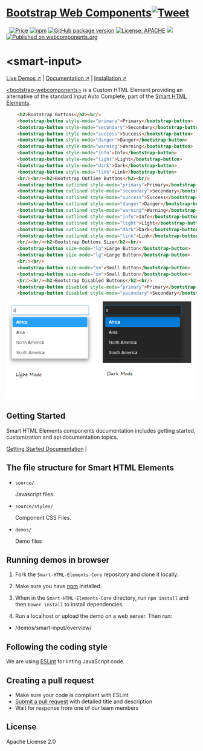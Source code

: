 # [Bootstrap Web Components](https://www.htmlelements.com)[![Tweet](https://img.shields.io/twitter/url/http/shields.io.svg?style=social)](https://twitter.com/intent/tweet?text=Get%20over%2020%20free%20custom%20elements%20based%20on%20SmartHTMLElements%20&url=https://www.htmlelements.com/&via=htmlelements&hashtags=bootstrap,design,templates,autocomplete,input,typeahead,developers,webcomponents,customelements,polymer,material)


&nbsp;
[![Price](https://img.shields.io/badge/price-FREE-0098f7.svg)](https://github.com/HTMLElements/Bootstrap-Web-Components/blob/master/LICENSE)
[![npm](https://img.shields.io/npm/v/bootstrap-webcomponents.svg?style=flat)](https://www.npmjs.com/package/bootstrap-webcomponents)
[![GitHub package version](https://img.shields.io/github/package-json/v/HTMLElements/smart-input.svg)](https://github.com/HTMLElements/smart-input)
[![License: APACHE](https://img.shields.io/badge/license-APACHE-blue.svg)](https://github.com/HTMLElements/smart-input/blob/master/LICENSE)
[![](https://img.shields.io/website-up-down-green-red/https/shields.io.svg?label=www.htmlelements.com)](https://www.htmlelements.com)
[![Published on webcomponents.org](https://img.shields.io/badge/webcomponents.org-published-blue.svg)](https://www.webcomponents.org/element/htmlelements/bootstrap-webcomponents)

# &lt;smart-input&gt;

[Live Demos ↗](https://htmlelements.com/demos/)
|
[Documentation ↗](https://www.htmlelements.com/docs/)
|
[Installation ↗](https://www.npmjs.com/package/bootstrap-webcomponents)

[&lt;bootstrap-webcomponents&gt;](https://htmlelements.com/demos/) is a Custom HTML Element providing an alternative of the standard Input Auto Complete, part of the [Smart HTML Elements](https://htmlelements.com/).

<!--
```
<custom-element-demo>
  <template>
    <script src="../webcomponentsjs/webcomponents-lite.js"></script>
    <script src="../smart-core/source/smart.core.js"></script>
   	<script type="text/javascript" src="../src/bootstrap-elements.js"></script>	
    <link rel="stylesheet" href="https://stackpath.bootstrapcdn.com/bootstrap/4.3.1/css/bootstrap.min.css">
	  <next-code-block></next-code-block>
  </template>
</custom-element-demo>
```
-->
```html
	<h2>Bootstrap Buttons</h2><br/>
	<bootstrap-button style-mode="primary">Primary</bootstrap-button>
	<bootstrap-button style-mode="secondary">Secondary</bootstrap-button>
	<bootstrap-button style-mode="success">Success</bootstrap-button>
	<bootstrap-button style-mode="danger">Danger</bootstrap-button>
	<bootstrap-button style-mode="warning">Warning</bootstrap-button>
	<bootstrap-button style-mode="info">Info</bootstrap-button>
	<bootstrap-button style-mode="light">Light</bootstrap-button>
	<bootstrap-button style-mode="dark">Dark</bootstrap-button>
	<bootstrap-button style-mode="link">Link</bootstrap-button>
	<br/><br/><h2>Bootstrap Outline Buttons</h2><br/>
	<bootstrap-button outlined style-mode="primary">Primary</bootstrap-button>
	<bootstrap-button outlined style-mode="secondary">Secondary</bootstrap-button>
	<bootstrap-button outlined style-mode="success">Success</bootstrap-button>
	<bootstrap-button outlined style-mode="danger">Danger</bootstrap-button>
	<bootstrap-button outlined style-mode="warning">Warning</bootstrap-button>
	<bootstrap-button outlined style-mode="info">Info</bootstrap-button>
	<bootstrap-button outlined style-mode="light">Light</bootstrap-button>
	<bootstrap-button outlined style-mode="dark">Dark</bootstrap-button>
	<bootstrap-button outlined style-mode="link">Link</bootstrap-button>
	<br/><br/><h2>Bootstrap Buttons Size</h2><br/>
	<bootstrap-button size-mode="lg">Large Button</bootstrap-button>
	<bootstrap-button size-mode="lg">Large Button</bootstrap-button>
	<br/><br/>
	<bootstrap-button size-mode="sm">Small Button</bootstrap-button>
	<bootstrap-button size-mode="sm">Small Button</bootstrap-button>
	<br/><br/><h2>Bootstrap Disabled Buttons</h2><br/>
	<bootstrap-button disabled style-mode="primary">Primary</bootstrap-button>
	<bootstrap-button disabled style-mode="secondary">Secondary</bootstrap-button>	
```

[<img src="https://raw.githubusercontent.com/htmlelements/smart-input/master/smart-input.png" alt="Screenshot of smart-input, using the Material theme">](https://htmlelements.com/demos/)



## Getting Started

Smart HTML Elements components documentation includes getting started, customization and api documentation topics.

[Getting Started Documentation](https://www.htmlelements.com/docs/)
|

## The file structure for Smart HTML Elements

- `source/`

  Javascript files.

- `source/styles/`

  Component CSS Files.

- `demos/`

  Demo files

## Running demos in browser

1. Fork the `Smart-HTML-Elements-Core` repository and clone it locally.

1. Make sure you have [npm](https://www.npmjs.com/) installed.

1. When in the `Smart-HTML-Elements-Core` directory, run `npm install` and then `bower install` to install dependencies.

1. Run a localhost or upload the demo on a web server. Then run:

  - /demos/smart-input/overview/


## Following the coding style

We are using [ESLint](http://eslint.org/) for linting JavaScript code. 

## Creating a pull request

  - Make sure your code is compliant with ESLint
  - [Submit a pull request](https://www.digitalocean.com/community/tutorials/how-to-create-a-pull-request-on-github) with detailed title and description
  - Wait for response from one of our team members


## License

Apache License 2.0
